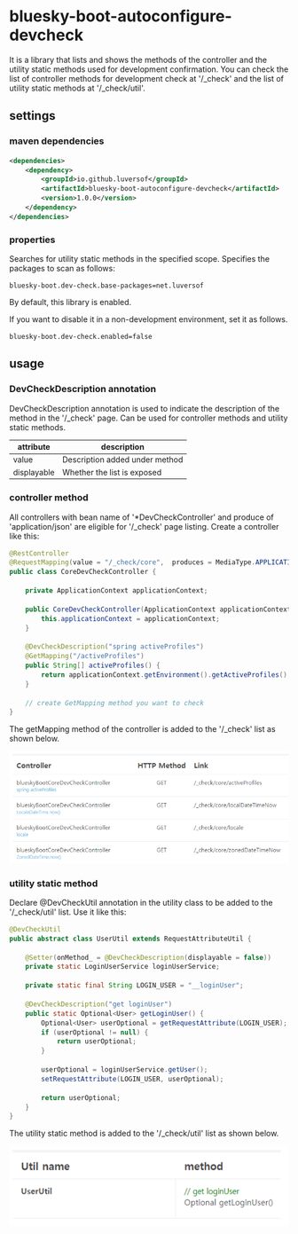 # bluesky-boot-autoconfigure-devcheck

<!-- 
개발 확인을 위해 사용되는 controller의 method와 utility static method를 목록화 하여 보여주는 라이브러리입니다.
개발 확인용 controller method 목록은 '/_check' 에서 확인할 수 있고 utility static method 목록은 '/_check/util' 에서 확인할 수 있습니다.
-->
It is a library that lists and shows the methods of the controller and the utility static methods used for development confirmation.
You can check the list of controller methods for development check at '/_check' and the list of utility static methods at '/_check/util'.

## settings

### maven dependencies

```pom.xml
<dependencies>
    <dependency>
        <groupId>io.github.luversof</groupId>
        <artifactId>bluesky-boot-autoconfigure-devcheck</artifactId>
        <version>1.0.0</version>
    </dependency>
</dependencies>
```

### properties

<!--
지정된 범위에서 utility static method를 검색합니다.
다음과 같이 검사할 패키지를 지정합니다.
-->
Searches for utility static methods in the specified scope.
Specifies the packages to scan as follows:

```properties
bluesky-boot.dev-check.base-packages=net.luversof
```

By default, this library is enabled.

If you want to disable it in a non-development environment, set it as follows.

```properties
bluesky-boot.dev-check.enabled=false
```

## usage

### DevCheckDescription annotation

<!-- 
'/_check' page에서 해당 method에 대한 설명을 나타내기 위해 DevCheckDescription annotation을 사용합니다.
controller method와 utility static method에 사용할 수 있습니다.
-->
DevCheckDescription annotation is used to indicate the description of the method in the '/_check' page.
Can be used for controller methods and utility static methods.

| attribute  | description |
| ------------- | ------------- |
| value  | <!-- method 아래 추가되는 설명 --> Description added under method  |
| displayable  | <!-- 목록 노출 여부 --> Whether the list is exposed  |

### controller method

<!-- 
bean name이 '*DevCheckController' 이고 produce가 'application/json' 인 모든 컨트롤러가 '/_check' page 목록화 대상입니다.
다음과 같이 controller를 생성합니다.
 -->
All controllers with bean name of '*DevCheckController' and produce of 'application/json' are eligible for '/_check' page listing.
Create a controller like this:

```java
@RestController
@RequestMapping(value = "/_check/core",  produces = MediaType.APPLICATION_JSON_VALUE)
public class CoreDevCheckController {

	private ApplicationContext applicationContext;

	public CoreDevCheckController(ApplicationContext applicationContext) {
		this.applicationContext = applicationContext;
	}

	@DevCheckDescription("spring activeProfiles")
	@GetMapping("/activeProfiles")
	public String[] activeProfiles() {
		return applicationContext.getEnvironment().getActiveProfiles();
	}
	
	// create GetMapping method you want to check
}
```

<!-- 
아래와 같이 해당 controller의 getMapping method가 '/_check' 목록에 추가됩니다.
-->
The getMapping method of the controller is added to the '/_check' list as shown below.

![_check](./_check.png)


### utility static method

<!--
'/_check/util' 목록에 추가할 utility class에 @DevCheckUtil annotation을 선언합니다.
다음과 같이 사용합니다.
-->
Declare @DevCheckUtil annotation in the utility class to be added to the '/_check/util' list.
Use it like this:

```java
@DevCheckUtil
public abstract class UserUtil extends RequestAttributeUtil {
	
	@Setter(onMethod_ = @DevCheckDescription(displayable = false))
	private static LoginUserService loginUserService;
	
	private static final String LOGIN_USER = "__loginUser";

	@DevCheckDescription("get loginUser")
	public static Optional<User> getLoginUser() {
		Optional<User> userOptional = getRequestAttribute(LOGIN_USER);
		if (userOptional != null) {
			return userOptional;
		}
		
		userOptional = loginUserService.getUser();
		setRequestAttribute(LOGIN_USER, userOptional);
		
		return userOptional;
	}
}

```

<!--
아래와 같이 해당 utility static method가 '/_check/util' 목록에 추가됩니다.
-->
The utility static method is added to the '/_check/util' list as shown below.

![_check](./_checkUtil.png)
